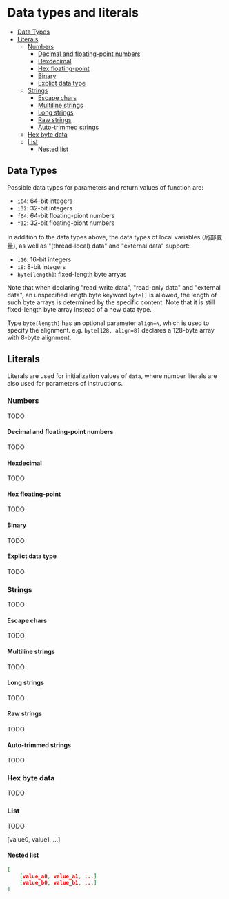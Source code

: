 # Data types and literals

<!-- @import "[TOC]" {cmd="toc" depthFrom=2 depthTo=4 orderedList=false} -->

<!-- code_chunk_output -->

- [Data Types](#data-types)
- [Literals](#literals)
  - [Numbers](#numbers)
    - [Decimal and floating-point numbers](#decimal-and-floating-point-numbers)
    - [Hexdecimal](#hexdecimal)
    - [Hex floating-point](#hex-floating-point)
    - [Binary](#binary)
    - [Explict data type](#explict-data-type)
  - [Strings](#strings)
    - [Escape chars](#escape-chars)
    - [Multiline strings](#multiline-strings)
    - [Long strings](#long-strings)
    - [Raw strings](#raw-strings)
    - [Auto-trimmed strings](#auto-trimmed-strings)
  - [Hex byte data](#hex-byte-data)
  - [List](#list)
    - [Nested list](#nested-list)

<!-- /code_chunk_output -->

## Data Types

Possible data types for parameters and return values of function are:

- `i64`: 64-bit integers
- `i32`: 32-bit integers
- `f64`: 64-bit floating-piont numbers
- `f32`: 32-bit floating-piont numbers

In addition to the data types above, the data types of local variables (局部变量), as well as "(thread-local) data" and "external data" support:

- `i16`: 16-bit integers
- `i8`: 8-bit integers
- `byte[length]`: fixed-length byte arryas

Note that when declaring "read-write data", "read-only data" and "external data", an unspecified length byte keyword `byte[]` is allowed, the length of such byte arrays is determined by the specific content. Note that it is still fixed-length byte array instead of a new data type.

Type `byte[length]` has an optional parameter `align=N`, which is used to specify the alignment. e.g. `byte[128, align=8]` declares a 128-byte array with 8-byte alignment.

## Literals

Literals are used for initialization values of `data`, where number literals are also used for parameters of instructions.

### Numbers

TODO

#### Decimal and floating-point numbers

TODO

#### Hexdecimal

TODO

#### Hex floating-point

TODO

#### Binary

TODO

#### Explict data type

TODO

### Strings

TODO

#### Escape chars

TODO

#### Multiline strings

TODO

#### Long strings

TODO

#### Raw strings

TODO

#### Auto-trimmed strings

TODO

### Hex byte data

TODO

### List

TODO

[value0, value1, ...]

#### Nested list

```json
[
    [value_a0, value_a1, ...]
    [value_b0, value_b1, ...]
]
```
